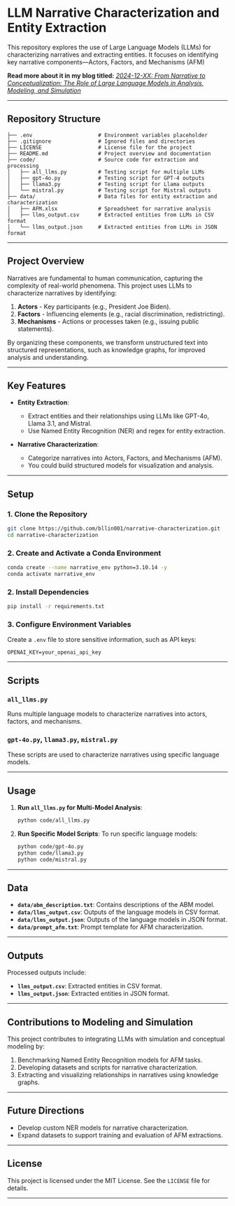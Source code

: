 # **LLM Narrative Characterization and Entity Extraction**

This repository explores the use of Large Language Models (LLMs) for characterizing narratives and extracting entities. It focuses on identifying key narrative components—Actors, Factors, and Mechanisms (AFM)

**Read more about it in my blog titled:** [*2024-12-XX: From Narrative to Conceptualization: The Role of Large Language Models in Analysis, Modeling, and Simulation*](https://your-website-link.com)

---

## **Repository Structure**

```plaintext
├── .env                     # Environment variables placeholder
├── .gitignore               # Ignored files and directories
├── LICENSE                  # License file for the project
├── README.md                # Project overview and documentation
├── code/                    # Source code for extraction and processing
│   ├── all_llms.py          # Testing script for multiple LLMs
│   ├── gpt-4o.py            # Testing script for GPT-4 outputs
│   ├── llama3.py            # Testing script for Llama outputs
│   └── mistral.py           # Testing script for Mistral outputs
├── data/                    # Data files for entity extraction and characterization
│   ├── AFM.xlsx             # Spreadsheet for narrative analysis
│   ├── llms_output.csv      # Extracted entities from LLMs in CSV format
│   └── llms_output.json     # Extracted entities from LLMs in JSON format
```

---

## **Project Overview**

Narratives are fundamental to human communication, capturing the complexity of real-world phenomena. This project uses LLMs to characterize narratives by identifying:

1. **Actors** - Key participants (e.g., President Joe Biden).
2. **Factors** - Influencing elements (e.g., racial discrimination, redistricting).
3. **Mechanisms** - Actions or processes taken (e.g., issuing public statements).

By organizing these components, we transform unstructured text into structured representations, such as knowledge graphs, for improved analysis and understanding.

---

## **Key Features**

- **Entity Extraction**:
  - Extract entities and their relationships using LLMs like GPT-4o, Llama 3.1, and Mistral.
  - Use Named Entity Recognition (NER) and regex for entity extraction.

- **Narrative Characterization**:
  - Categorize narratives into Actors, Factors, and Mechanisms (AFM).
  - You could build structured models for visualization and analysis.

---

## **Setup**

### **1. Clone the Repository**
```bash
git clone https://github.com/bllin001/narrative-characterization.git
cd narrative-characterization
```
### **2. Create and Activate a Conda Environment**
```bash
conda create --name narrative_env python=3.10.14 -y
conda activate narrative_env
```

### **2. Install Dependencies**
```bash
pip install -r requirements.txt
```

### **3. Configure Environment Variables**
Create a `.env` file to store sensitive information, such as API keys:
```plaintext
OPENAI_KEY=your_openai_api_key
```

---

## **Scripts**

### **`all_llms.py`**
Runs multiple language models to characterize narratives into actors, factors, and mechanisms.

### **`gpt-4o.py`, `llama3.py`, `mistral.py`**
These scripts are used to characterize narratives using specific language models.

---

## **Usage**

1. **Run `all_llms.py` for Multi-Model Analysis**:
   ```bash
   python code/all_llms.py
   ```

2. **Run Specific Model Scripts**:
   To run specific language models:
   ```bash
   python code/gpt-4o.py
   python code/llama3.py
   python code/mistral.py
   ```

---

## **Data**

- **`data/abm_description.txt`**: Contains descriptions of the ABM model.
- **`data/llms_output.csv`**: Outputs of the language models in CSV format.
- **`data/llms_output.json`**: Outputs of the language models in JSON format.
- **`data/prompt_afm.txt`**: Prompt template for AFM characterization.

---

## **Outputs**

Processed outputs include:
- **`llms_output.csv`**: Extracted entities in CSV format.
- **`llms_output.json`**: Extracted entities in JSON format.

---

## **Contributions to Modeling and Simulation**

This project contributes to integrating LLMs with simulation and conceptual modeling by:
1. Benchmarking Named Entity Recognition models for AFM tasks.
2. Developing datasets and scripts for narrative characterization.
3. Extracting and visualizing relationships in narratives using knowledge graphs.

---

## **Future Directions**

- Develop custom NER models for narrative characterization.
- Expand datasets to support training and evaluation of AFM extractions.

---

## **License**

This project is licensed under the MIT License. See the `LICENSE` file for details.

---
